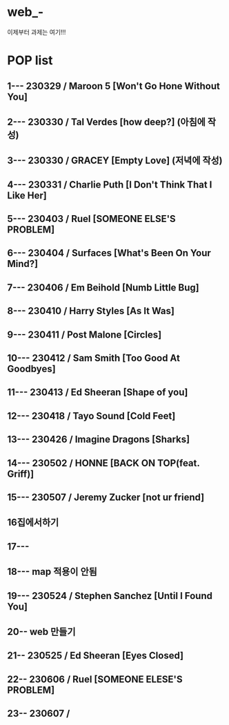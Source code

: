 # web_-
이제부터 과제는 여기!!!

# POP list
## 1--- 230329 / Maroon 5 [Won't Go Hone Without You]
## 2--- 230330 / Tal Verdes [how deep?] (아침에 작성)
## 3--- 230330 / GRACEY [Empty Love] (저녁에 작성)
## 4--- 230331 / Charlie Puth [I Don't Think That I Like Her]
## 5--- 230403 / Ruel [SOMEONE ELSE'S PROBLEM]
## 6--- 230404 / Surfaces [What's Been On Your Mind?]
## 7--- 230406 / Em Beihold [Numb Little Bug]
## 8--- 230410 / Harry Styles [As lt Was]
## 9--- 230411 / Post Malone [Circles]
## 10--- 230412 / Sam Smith [Too Good At Goodbyes]
## 11--- 230413 / Ed Sheeran [Shape of you]
## 12--- 230418 / Tayo Sound [Cold Feet]
## 13--- 230426 / Imagine Dragons [Sharks]
## 14--- 230502 / HONNE [BACK ON TOP(feat. Griff)]
## 15--- 230507 / Jeremy Zucker [not ur friend]
## 16집에서하기
## 17---           
## 18--- map 적용이 안됨
## 19--- 230524 / Stephen Sanchez [Until I Found You]
## 20-- web 만들기
## 21-- 230525 / Ed Sheeran [Eyes Closed]
## 22-- 230606 / Ruel [SOMEONE ELESE'S PROBLEM]
## 23-- 230607 /


